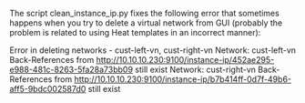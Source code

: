 The script clean_instance_ip.py fixes the following error that sometimes happens when you try to delete a 
virtual network from GUI (probably the problem is related to using Heat templates in an incorrect manner):

Error in deleting networks - cust-left-vn, cust-right-vn
Network: cust-left-vn
Back-References from http://10.10.10.230:9100/instance-ip/452ae295-e988-481c-8263-5fa28a73bb09 still exist
Network: cust-right-vn
Back-References from http://10.10.10.230:9100/instance-ip/b7b414ff-0d7f-49b6-aff5-9bdc002587d0 still exist
